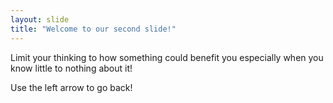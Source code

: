 ```yaml
---
layout: slide
title: "Welcome to our second slide!"
---
```

Limit your thinking to how something could benefit you especially when you know little to nothing about it!

Use the left arrow to go back!
